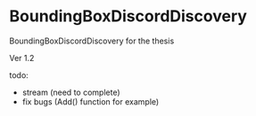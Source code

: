 # BoundingBoxDiscordDiscovery
BoundingBoxDiscordDiscovery for the thesis

Ver 1.2

todo:
- stream (need to complete)
- fix bugs (Add() function for example)
